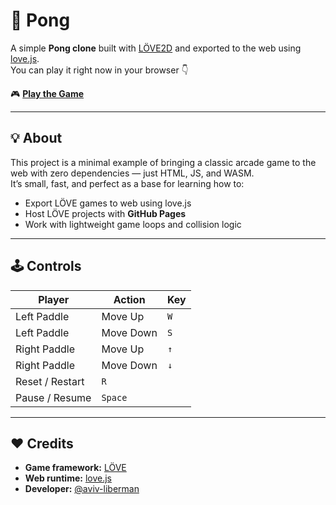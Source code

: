 # 🏓 Pong

A simple **Pong clone** built with [LÖVE2D](https://love2d.org/) and exported to the web using [love.js](https://github.com/TannerRogalsky/love.js).  
You can play it right now in your browser 👇

🎮 **[Play the Game](https://aviv-liberman.github.io/pong/)**  

---

## 💡 About

This project is a minimal example of bringing a classic arcade game to the web with zero dependencies — just HTML, JS, and WASM.  
It’s small, fast, and perfect as a base for learning how to:

- Export LÖVE games to web using love.js  
- Host LÖVE projects with **GitHub Pages**  
- Work with lightweight game loops and collision logic  

---

## 🕹️ Controls

| Player | Action | Key |
|---------|---------|-----|
| Left Paddle | Move Up | `W` |
| Left Paddle | Move Down | `S` |
| Right Paddle | Move Up | `↑` |
| Right Paddle | Move Down | `↓` |
| Reset / Restart | `R` |
| Pause / Resume | `Space` |

---

## ❤️ Credits

- **Game framework:** [LÖVE](https://love2d.org/)
- **Web runtime:** [love.js](https://github.com/TannerRogalsky/love.js)
- **Developer:** [@aviv-liberman](https://github.com/aviv-liberman)
